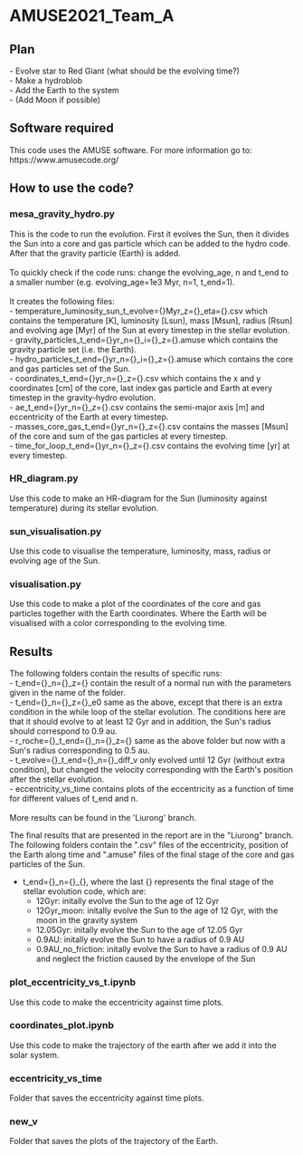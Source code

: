# AMUSE2021_Team_A

<h2> Plan </h2>
- Evolve star to Red Giant (what should be the evolving time?) <br>
- Make a hydroblob <br>
- Add the Earth to the system <br>
- (Add Moon if possible) <br>

<h2> Software required </h2>
This code uses the AMUSE software. For more information go to: https://www.amusecode.org/

<h2> How to use the code? </h2>
<h3> mesa_gravity_hydro.py </h3>
This is the code to run the evolution. First it evolves the Sun, then it divides the Sun into a core and gas particle which can be added to the hydro code. After that the gravity particle (Earth) is added. <br>
<br>
To quickly check if the code runs: change the evolving_age, n and t_end to a smaller number (e.g. evolving_age=1e3 Myr, n=1, t_end=1).<br>
<br>
It creates the following files: <br>
- temperature_luminosity_sun_t_evolve={}Myr_z={}_eta={}.csv which contains the temperature [K], luminosity [Lsun], mass [Msun], radius [Rsun] and evolving age [Myr] of the Sun at every timestep in the stellar evolution. <br>
- gravity_particles_t_end={}yr_n={}_i={}_z={}.amuse which contains the gravity particle set (i.e. the Earth). <br>
- hydro_particles_t_end={}yr_n={}_i={}_z={}.amuse which contains the core and gas particles set of the Sun. <br>
- coordinates_t_end={}yr_n={}_z={}.csv which contains the x and y coordinates [cm] of the core, last index gas particle and Earth at every timestep in the gravity-hydro evolution. <br>
- ae_t_end={}yr_n={}_z={}.csv contains the semi-major axis [m] and eccentricity of the Earth at every timestep. <br>
- masses_core_gas_t_end={}yr_n={}_z={}.csv contains the masses [Msun] of the core and sum of the gas particles at every timestep. <br>
- time_for_loop_t_end={}yr_n={}_z={}.csv contains the evolving time [yr] at every timestep. <br>

<h3> HR_diagram.py </h3>
Use this code to make an HR-diagram for the Sun (luminosity against temperature) during its stellar evolution.

<h3> sun_visualisation.py </h3>

Use this code to visualise the temperature, luminosity, mass, radius or evolving age of the Sun. 

<h3> visualisation.py </h3>
Use this code to make a plot of the coordinates of the core and gas particles together with the Earth coordinates. Where the Earth will be visualised with a color corresponding to the evolving time.

<h2> Results </h2>
The following folders contain the results of specific runs:<br>
- t_end={}_n={}_z={} contain the result of a normal run with the parameters given in the name of the folder. <br>
- t_end={}_n={}_z={}_e0 same as the above, except that there is an extra condition in the while loop of the stellar evolution. The conditions here are that it should evolve to at least 12 Gyr and in addition, the Sun's radius should correspond to 0.9 au. <br>
- r_roche={}_t_end={}_n={}_z={} same as the above folder but now with a Sun's radius corresponding to 0.5 au. <br>
- t_evolve={}_t_end={}_n={}_diff_v only evolved until 12 Gyr (without extra condition), but changed the velocity corresponding with the Earth's position after the stellar evolution. <br>
- eccentricity_vs_time contains plots of the eccentricity as a function of time for different values of t_end and n. <br>
<br>
More results can be found in the 'Liurong' branch. 

The final results that are presented in the report are in the "Liurong" branch.
The following folders contain the ".csv" files of the eccentricity, position of the Earth along time and ".amuse" files of the final stage of the core and gas particles of the Sun.<br>
- t_end={}_n={}\_{}, where the last {} represents the final stage of the stellar evolution code, which are: <br>
  - 12Gyr: initally evolve the Sun to the age of 12 Gyr <br>
  - 12Gyr_moon: initally evolve the Sun to the age of 12 Gyr, with the moon in the gravity system <br>
  - 12.05Gyr: initally evolve the Sun to the age of 12.05 Gyr <br>
  - 0.9AU: initally evolve the Sun to have a radius of 0.9 AU <br>
  - 0.9AU_no_friction: initally evolve the Sun to have a radius of 0.9 AU and neglect the friction caused by the envelope of the Sun <br>

<h3> plot_eccentricity_vs_t.ipynb </h3>
Use this code to make the eccentricity against time plots.

<h3> coordinates_plot.ipynb </h3>
Use this code to make the trajectory of the earth after we add it into the solar system.

<h3> eccentricity_vs_time </h3>
Folder that saves the eccentricity against time plots.

<h3> new_v </h3>
Folder that saves the plots of the trajectory of the Earth.
